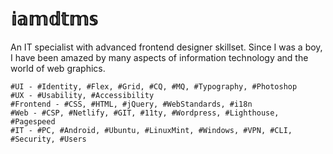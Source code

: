 # 𝕚𝕒𝕞𝕕𝕥𝕞𝕤

An IT specialist with advanced frontend designer skillset. Since I was a boy, I have been amazed by many aspects of information technology and the world of web graphics.

```
#UI - #Identity, #Flex, #Grid, #CQ, #MQ, #Typography, #Photoshop 
#UX - #Usability, #Accessibility
#Frontend - #CSS, #HTML, #jQuery, #WebStandards, #i18n
#Web - #CSP, #Netlify, #GIT, #11ty, #Wordpress, #Lighthouse, #Pagespeed
#IT - #PC, #Android, #Ubuntu, #LinuxMint, #Windows, #VPN, #CLI, #Security, #Users
```
